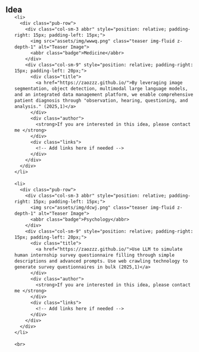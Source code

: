 <h2 id="Idea" style="margin: 2px 0px -15px;">Idea</h2>

<div class="publications">
  <ol class="bibliography">

    <li>
      <div class="pub-row">
        <div class="col-sm-3 abbr" style="position: relative; padding-right: 15px; padding-left: 15px;">
          <img src="assets/img/wwwq.png" class="teaser img-fluid z-depth-1" alt="Teaser Image">
          <abbr class="badge">Medicine</abbr>
        </div>
        <div class="col-sm-9" style="position: relative; padding-right: 15px; padding-left: 20px;">
          <div class="title">
            <a href="https://zaozzz.github.io/">By leveraging image segmentation, object detection, multimodal large language models, and an integrated data management platform, we enable comprehensive patient diagnosis through "observation, hearing, questioning, and analysis." (2025,1)</a>
          </div>
          <div class="author">
            <strong>If you are interested in this idea, please contact me </strong>
          </div>
          <div class="links">
            <!-- Add links here if needed -->
          </div>
        </div>
      </div>
    </li>

    <li>
      <div class="pub-row">
        <div class="col-sm-3 abbr" style="position: relative; padding-right: 15px; padding-left: 15px;">
          <img src="assets/img/dcwj.png" class="teaser img-fluid z-depth-1" alt="Teaser Image">
          <abbr class="badge">Psychology</abbr>
        </div>
        <div class="col-sm-9" style="position: relative; padding-right: 15px; padding-left: 20px;">
          <div class="title">
            <a href="https://zaozzz.github.io/">Use LLM to simulate human internship survey questionnaire filling through simple descriptions and advanced prompts. Use web crawling technology to generate survey questionnaires in bulk (2025,1)</a>
          </div>
          <div class="author">
            <strong>If you are interested in this idea, please contact me </strong>
          </div>
          <div class="links">
            <!-- Add links here if needed -->
          </div>
        </div>
      </div>
    </li>

    <br>

  </ol>
</div>
